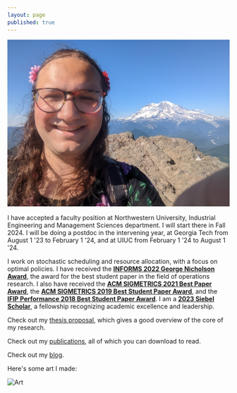 ```yaml
---
layout: page
published: true
---
```

![Isaac Grosof's portrait](/assets/mountain.jpg)

I have accepted a faculty position at Northwestern University, Industrial Engineering and Management Sciences department. I will start there in Fall 2024. I will be doing a postdoc in the intervening year, at Georgia Tech from August 1 '23 to February 1 '24, and at UIUC from February 1 '24 to August 1 '24.

I work on stochastic scheduling and resource allocation, with a focus on optimal policies.
I have received
the [**INFORMS 2022 George Nicholson Award**](publications/#the-gittins-policy-is-nearly-optimal-in-the-mgk-under-extremely-general-conditions), the award for the best student paper in the field of operations research.
I also have received
the [**ACM SIGMETRICS 2021 Best Paper Award**](publications/#nudge-stochastically-improving-upon-fcfs),
the [**ACM SIGMETRICS 2019 Best Student Paper Award**](publications/#load-balancing-guardrails),
and the [**IFIP Performance 2018 Best Student Paper Award**](publications/#srpt-for-multiserver-systems).
I am a [**2023 Siebel Scholar**](https://www.businesswire.com/news/home/20220922005006/en/Siebel-Scholars-Foundation-Announces-Class-of-2023), a fellowship recognizing academic excellence and leadership.

Check out my [thesis proposal](/assets/thesis-proposal.pdf),
which gives a good overview of the core of my research.

Check out my [publications](publications), all of which you can download to read.

Check out my [blog](blog).

Here's some art I made:

<img src="/assets/broken-glass.svg" alt="Art" width="200"/>
